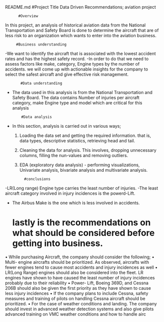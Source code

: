 README.md
             #Project Title
Data Driven Recommendations; aviation project

          #Overview
In this project, an analysis of historical aviation data from the National Transportation and Safety Board is done to determine the aircraft that are of less risk to an organization which wants to enter into the aviation business.

         #Business understanding
-We want to identify the aircraft that is associated with the lowest accident rates and has the highest safety record.
-In order to do that we need to assess factors like make, category, Engine types by the number of accidents. 
we will come up with actionable insights for the company to select the safest aircraft and give effective risk management.

           #Data understanding
- The data used in this analysis is from the National Transportation and Safety Board. The data contains Number of injuries per aircraft category, make Engine type and model which are critical for this analysis
           
          #Data analysis
- In this section, analysis is carried out in various ways;
  1. Loading the data set and getting the required information. that is, data types, descriptive statistics, retrieving head and tail.

  2. Cleaning the data for analysis. This involves, dropping unnecessary columns, filling the nun-values and removing outliers.

  4. EDA (exploratory data analysis) - performing visualizations, Univariate analysis, bivariate analysis and multivariate analysis.

           #conclusions
-LR(Long range) Engine type  carries the least number of injuries.
-The least aircraft category involved in injury incidences is the powerd-Lift.
- The Airbus Make is the one which is less involved in accidents.

    # lastly is the recommendations on what should be considered before getting into business.
• While purchasing Aircraft, the company should consider the following;
• Multi- engine aircrafts should be prioritized. As observed, aircrafts with fewer engines tend to cause most accidents and injury incidences as well
• LR(Long Range) engines should also be considered into the fleet. LR engines have shown to have caused the least number of injury incidences probably due to their reliability
• Power- Lift, Boeing 369D, and Cessna 206B should also be given the first priority as they have shown to cause less injury incidences
• If the company plans to include Cessna, safety measures and training of pilots on handling Cessna aircraft should be prioritized.
• For the case of weather conditions and landing. The company should invest in advanced weather detection systems and also give pilots advanced training on VMC weather conditions and how to handle airc
